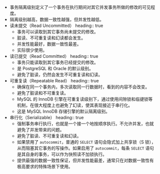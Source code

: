 - 事务隔离级别定义了一个事务在执行期间对其它并发事务所做的修改的可见程度。
- 隔离级别越高，数据一致性越强，但并发性越低。
- 读未提交（Read Uncommitted）
  heading:: true
	- 事务可以读取到其它事务尚未提交的修改。
	- 脏读、不可重复读和幻读都会发生。
	- 并发性能最好，数据一致性最差。
	- 实际很少使用。
- 读已提交（Read Committed）
  heading:: true
	- 事务只能读取到其它事务已经提交的修改。
	- 是 PostgreSQL 和 Oracle 的默认级别。
	- 避免了脏读，仍然会发生不可重复读和幻读。
- 可重复读（Repeatable Read）
  heading:: true
	- 确保在同一个事务内，多次读取同一行数据时，看到的内容不会改变。
	- 避免了脏读和不可重复读。
	- MySQL 的 InnoDB 引擎在可重复读级别下，通过使用间隙锁和临键锁等机制，在很大程度上也避免了幻读，使其表现接近于串行化。
	- 这是 MySQL InnoDB 存储引擎的默认隔离级别。
- 串行化（Serializable）
  heading:: true
	- 强制事务串行执行，也就是一个接一个地按顺序执行。不允许并发，也就避免了并发带来的问题。
	- 避免了脏读、不可重复读和幻读。
	- 如果禁用了 `autocommit`，普通的 `SELECT` 语句会隐式加上共享锁（S 锁），从而阻塞其它事务的写操作。如果启用了 `autocommit`，每条 `SELECT` 语句是其自身的事务，可以作为快照读不加锁执行。
	- 提供最强的数据一致性保证，但并发性能最差，通常只在对数据一致性有极高要求的特殊场景下使用。